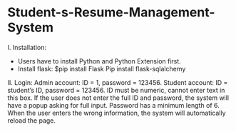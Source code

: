 # Student-s-Resume-Management-System
I. Installation:
- Users have to install Python and Python Extension first.
- Install flask:
$pip install Flask
Pip install flask-sqlalchemy

II. Login:
Admin account: ID = 1, password = 123456.
Student account: ID = student’s ID, password = 123456.
ID must be numeric, cannot enter text in this box.
If the user does not enter the full ID and password, the system will have a popup asking for full input. Password has a minimum length of 6.
When the user enters the wrong information, the system will automatically reload the page.
